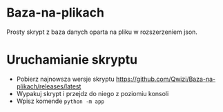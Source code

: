 # Baza-na-plikach
Prosty skrypt z baza danych oparta na pliku w rozszerzeniem json.

# Uruchamianie skryptu
* Pobierz najnowsza wersje skryptu https://github.com/Qwizi/Baza-na-plikach/releases/latest
* Wypakuj skrypt i przejdz do niego z poziomiu konsoli
* Wpisz komende `python -m app`